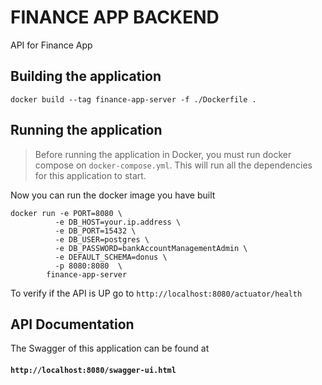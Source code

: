 # FINANCE APP BACKEND
API for Finance App

## Building the application
    docker build --tag finance-app-server -f ./Dockerfile .

## Running the application
>Before running the application in Docker, you must run docker compose on `docker-compose.yml`.
This will run all the dependencies for this application to start.

Now you can run the docker image you have built

    docker run -e PORT=8080 \
              -e DB_HOST=your.ip.address \
              -e DB_PORT=15432 \
              -e DB_USER=postgres \
              -e DB_PASSWORD=bankAccountManagementAdmin \
              -e DEFAULT_SCHEMA=donus \
              -p 8080:8080  \
            finance-app-server

To verify if the API is UP go to `http://localhost:8080/actuator/health`

## API Documentation
The Swagger of this application can be found at <br>
#### `http://localhost:8080/swagger-ui.html`

